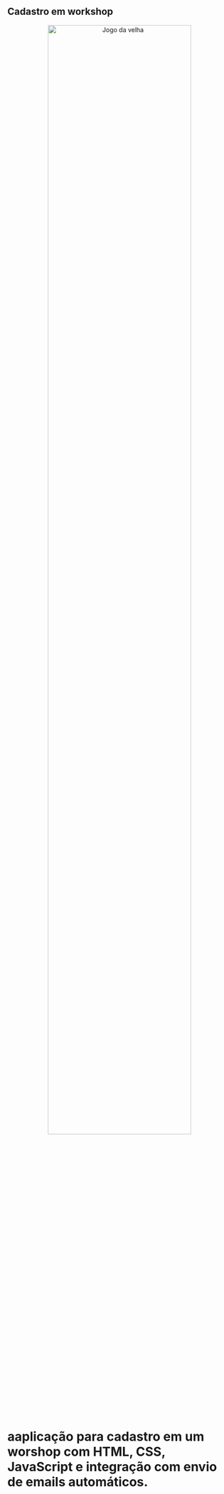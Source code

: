 ## Cadastro em workshop
<p align="center">
  <img alt="Jogo da velha" src="Screenshot_15.png" width="80%">
</p>


# aaplicação para cadastro em um worshop com HTML, CSS, JavaScript e integração com envio de emails automáticos.
